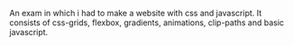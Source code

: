 An exam in which i had to make a website with css and javascript. It consists of css-grids, flexbox, gradients, animations, clip-paths and basic javascript.
